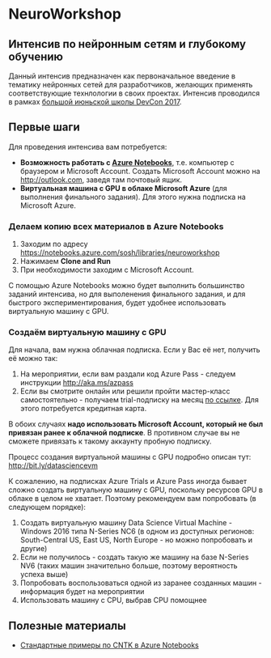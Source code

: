 ﻿# NeuroWorkshop
## Интенсив по нейронным сетям и глубокому обучению

Данный интенсив предназначен как первоначальное введение в тематику нейронных сетей для разработчиков, желающих применять соответствующие технлологии в своих проектах. Интенсив проводился в рамках [большой июньской школы DevCon 2017](http://events.techdays.ru/Future-Technologies/2017-06/).

## Первые шаги

Для проведения интенсива вам потребуется:
  * **Возможность работать с [Azure Notebooks](http://notebooks.azure.com)**, т.е. компьютер с браузером и Microsoft Account. Создать Microsoft Account можно на http://outlook.com, заведя там почтовый ящик.
  * **Виртуальная машина с GPU в облаке Microsoft Azure** (для выполнения финального задания). Для этого нужна подписка на Microsoft Azure.

### Делаем копию всех материалов в Azure Notebooks

 1. Заходим по адресу https://notebooks.azure.com/sosh/libraries/neuroworkshop
 2. Нажимаем **Clone and Run**
 3. При необходимости заходим с Microsoft Account.

С помощью Azure Notebooks можно будет выполнить большинство заданий интенсива, но для выполенения финального задания, и для быстрого экспериментирования, будет удобнее использовать виртуальную машину с GPU.

### Создаём виртуальную машину с GPU

Для начала, вам нужна облачная подписка. Если у Вас её нет, получить её можно так:

  1. На мероприятии, если вам раздали код Azure Pass - следуем инструкции http://aka.ms/azpass
  2. Если вы смотрите онлайн или решили пройти мастер-класс самостоятельно - получаем trial-подписку на месяц 
     [по ссылке](https://azure.microsoft.com/ru-ru/free/). Для этого потребуется кредитная карта.

В обоих случаях **надо использовать Microsoft Account, который не был привязан ранее к облачной подписке**. В противном случае вы не сможете привязать к такому аккаунту пробную подписку.

Процесс создания виртуальной машины с GPU подробно описан тут: http://bit.ly/datasciencevm

К сожалению, на подписках Azure Trials и Azure Pass иногда бывает сложно создать виртуальную машину с GPU, поскольку ресурсов GPU в облаке в целом не хватает. Поэтому рекомендуем вам попробовать (в следующем порядке):

 1. Создать виртуальную машину Data Science Virtual Machine - Windows 2016 типа N-Series NC6 (в одном из доступных регионов: South-Central US, East US, North Europe - но можно попробовать и другие)
 2. Если не получилось - создать такую же машину на базе N-Series NV6 (таких машин значительно больше, поэтому вероятность успеха выше)
 3. Попробовать воспользоваться одной из заранее созданных машин - информация будет на мероприятии
 4. Использовать машину с CPU, выбрав CPU помощнее

## Полезные материалы 

 * [Стандартные примеры по CNTK в Azure Notebooks](https://notebooks.azure.com/cntk/libraries/tutorials)